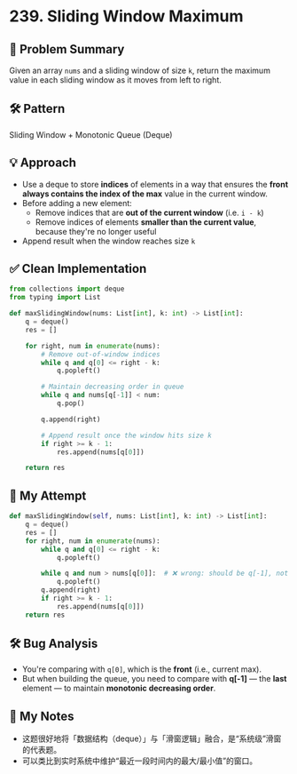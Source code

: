 # 239. Sliding Window Maximum

## 🧠 Problem Summary
Given an array `nums` and a sliding window of size `k`, return the maximum value in each sliding window as it moves from left to right.

## 🛠️ Pattern
Sliding Window + Monotonic Queue (Deque)

## 💡 Approach
- Use a deque to store **indices** of elements in a way that ensures the **front always contains the index of the max** value in the current window.
- Before adding a new element:
    - Remove indices that are **out of the current window** (i.e. `i - k`)
    - Remove indices of elements **smaller than the current value**, because they're no longer useful
- Append result when the window reaches size `k`

## ✅ Clean Implementation
```python
from collections import deque
from typing import List

def maxSlidingWindow(nums: List[int], k: int) -> List[int]:
    q = deque()
    res = []

    for right, num in enumerate(nums):
        # Remove out-of-window indices
        while q and q[0] <= right - k:
            q.popleft()

        # Maintain decreasing order in queue
        while q and nums[q[-1]] < num:
            q.pop()

        q.append(right)

        # Append result once the window hits size k
        if right >= k - 1:
            res.append(nums[q[0]])

    return res
```

## 💬 My Attempt
```python
def maxSlidingWindow(self, nums: List[int], k: int) -> List[int]:
    q = deque()
    res = []
    for right, num in enumerate(nums):
        while q and q[0] <= right - k:
            q.popleft()

        while q and num > nums[q[0]]:  # ❌ wrong: should be q[-1], not q[0]
            q.popleft()
        q.append(right)
        if right >= k - 1:
            res.append(nums[q[0]])
    return res
```

## 🛠️ Bug Analysis
- You're comparing with `q[0]`, which is the **front** (i.e., current max).
- But when building the queue, you need to compare with **q[-1]** — the **last** element — to maintain **monotonic decreasing order**.

## 📝 My Notes
- 这题很好地将「数据结构（deque）」与「滑窗逻辑」融合，是“系统级”滑窗的代表题。
- 可以类比到实时系统中维护“最近一段时间内的最大/最小值”的窗口。
